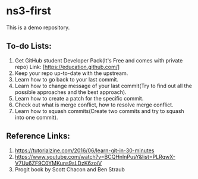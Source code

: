 # ns3-first
This is a demo repository.



## To-do Lists:

1. Get GitHub student Developer Pack(It's Free and comes with private repo) Link: [https://education.github.com/]
2. Keep your repo up-to-date with the upstream.
3. Learn how to go back to your last commit.
4. Learn how to change message of your last commit(Try to find out all the possible approaches and the best approach).
5. Learn how to create a patch for the specific commit.
6. Check out what is merge conflict, how to resolve merge conflict.
7. Learn how to squash commits(Create two commits and try to squash into one commit).


## Reference Links:

1. https://tutorialzine.com/2016/06/learn-git-in-30-minutes
2. https://www.youtube.com/watch?v=BCQHnlnPusY&list=PLRqwX-V7Uu6ZF9C0YMKuns9sLDzK6zoiV
3. Progit book by Scott Chacon and Ben Straub

